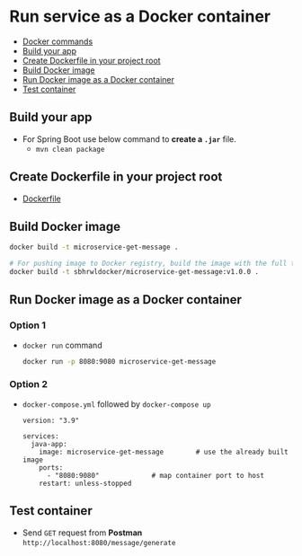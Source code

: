 # Run service as a Docker container
- [Docker commands](https://github.com/sbhrwl/system_design/blob/main/docs/deployment/containerisation/Docker/commands/README.md)
- [Build your app](#build-your-app)
- [Create Dockerfile in your project root](#create-dockerfile-in-your-project-root)
- [Build Docker image](#build-docker-image)
- [Run Docker image as a Docker container](#run-docker-image-as-a-docker-container)
- [Test container](#test-container)

## Build your app
- For Spring Boot use below command to **create a `.jar`** file.
  - `mvn clean package`
## Create Dockerfile in your project root
- [Dockerfile](Dockerfile)
## Build Docker image
```bash
docker build -t microservice-get-message .

# For pushing image to Docker registry, build the image with the full tag directly
docker build -t sbhrwldocker/microservice-get-message:v1.0.0 .
```
## Run Docker image as a Docker container
### Option 1
- `docker run` command
  ```bash
  docker run -p 8080:9080 microservice-get-message
  ```
### Option 2
- `docker-compose.yml` followed by `docker-compose up`
  ```
  version: "3.9"
  
  services:
    java-app:
      image: microservice-get-message        # use the already built image
      ports:
        - "8080:9080"             # map container port to host
      restart: unless-stopped
  ```
## Test container
- Send `GET` request from **Postman** `http://localhost:8080/message/generate`
